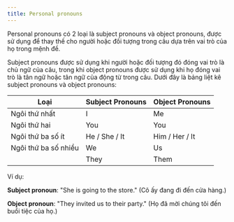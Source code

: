 ```yaml
---
title: Personal pronouns
---
```


Personal pronouns có 2 loại là subject pronouns và object pronouns, được sử dụng để thay thế cho người hoặc đối tượng trong câu dựa trên vai trò của họ trong mệnh đề.

Subject pronouns được sử dụng khi người hoặc đối tượng đó đóng vai trò là chủ ngữ của câu, trong khi object pronouns được sử dụng khi họ đóng vai trò là tân ngữ hoặc tân ngữ của động từ trong câu. Dưới đây là bảng liệt kê subject pronouns và object pronouns:

| Loại                 | Subject Pronouns | Object Pronouns |
| -------------------- | ---------------- | --------------- |
| Ngôi thứ nhất        | I                | Me              |
| Ngôi thứ hai         | You              | You             |
| Ngôi thứ ba số ít    | He / She / It    | Him / Her / It  |
| Ngôi thứ ba số nhiều | We               | Us              |
|                      | They             | Them            |

Ví dụ:

**Subject pronoun**: "She is going to the store." (Cô ấy đang đi đến cửa hàng.)

**Object pronoun**: "They invited us to their party." (Họ đã mời chúng tôi đến buổi tiệc của họ.)
